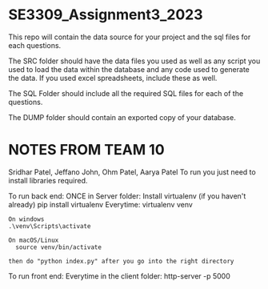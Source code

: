 # SE3309_Assignment3_2023

This repo will contain the data source for your project and the sql files for each questions.

The SRC folder should have the data files you used as well as any script you used to load the data within the database and any code used to generate the data. If you used excel spreadsheets, include these as well.

The SQL Folder should include all the required SQL files for each of the questions.

The DUMP folder should contain an exported copy of your database.


# NOTES FROM TEAM 10
Sridhar Patel, Jeffano John, Ohm Patel, Aarya Patel
To run you just need to install libraries required.

To run back end:
ONCE in Server folder:
  Install virtualenv (if you haven't already)
  pip install virtualenv
  Everytime:
    virtualenv venv
  
    On windows
    .\venv\Scripts\activate
    
    On macOS/Linux
      source venv/bin/activate 
    
    then do "python index.py" after you go into the right directory

To run front end:
  Everytime in the client folder:
    http-server -p 5000
